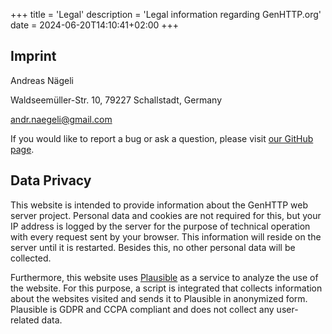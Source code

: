 ﻿+++
title = 'Legal'
description = 'Legal information regarding GenHTTP.org'
date = 2024-06-20T14:10:41+02:00
+++

## Imprint

Andreas Nägeli

Waldseemüller-Str. 10, 79227 Schallstadt, Germany

andr.naegeli@gmail.com

If you would like to report a bug or ask a question, please visit [our GitHub page](https://github.com/Kaliumhexacyanoferrat/GenHTTP/issues/new/choose).

## Data Privacy

This website is intended to provide information about the GenHTTP web server project. Personal data and cookies are not required for this, but
your IP address is logged by the server for the purpose of technical operation with every request sent by your browser. This information will
reside on the server until it is restarted. Besides this, no other personal data will be collected.

Furthermore, this website uses [Plausible](https://plausible.io) as a service to analyze the use of the website. For this purpose, a script is integrated
that collects information about the websites visited and sends it to Plausible in anonymized form. Plausible is GDPR and CCPA 
compliant and does not collect any user-related data.